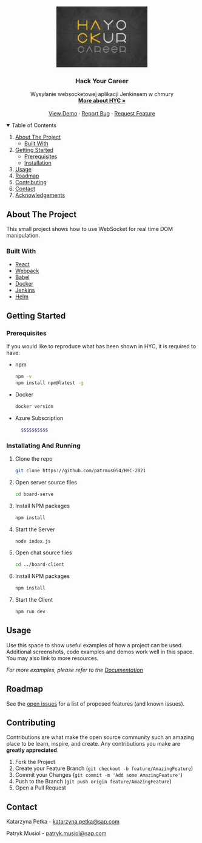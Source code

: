 
<!-- PROJECT LOGO -->
<br />
<p align="center">
  <a href="https://github.com/patrmus054/HYC-2021">
    <img src="./hyc-logo.jpeg" alt="Logo" width="240" height="160">
  </a>

  <h3 align="center">Hack Your Career</h3>

  <p align="center">
    Wysyłanie websocketowej aplikacji Jenkinsem w chmury
    <br />
    <a href="https://github.com/othneildrew/Best-README-Template"><strong>More about HYC »</strong></a>
    <br />
    <br />
    <a href="https://github.com/othneildrew/Best-README-Template">View Demo</a>
    ·
    <a href="https://github.com/othneildrew/Best-README-Template/issues">Report Bug</a>
    ·
    <a href="https://github.com/othneildrew/Best-README-Template/issues">Request Feature</a>
  </p>
</p>



<!-- TABLE OF CONTENTS -->
<details open="open">
  <summary>Table of Contents</summary>
  <ol>
    <li>
      <a href="#about-the-project">About The Project</a>
      <ul>
        <li><a href="#built-with">Built With</a></li>
      </ul>
    </li>
    <li>
      <a href="#getting-started">Getting Started</a>
      <ul>
        <li><a href="#prerequisites">Prerequisites</a></li>
        <li><a href="#installation">Installation</a></li>
      </ul>
    </li>
    <li><a href="#usage">Usage</a></li>
    <li><a href="#roadmap">Roadmap</a></li>
    <li><a href="#contributing">Contributing</a></li>
    <li><a href="#contact">Contact</a></li>
    <li><a href="#acknowledgements">Acknowledgements</a></li>
  </ol>
</details>



<!-- ABOUT THE PROJECT -->
## About The Project

This  small project shows how to use WebSocket for real time DOM manipulation. 

### Built With

 
* [React](https://reactjs.org/)
* [Webpack](https://webpack.js.org)
* [Babel](https://babeljs.io/)
* [Docker](https://www.docker.com/)
* [Jenkins](https://www.jenkins.io/)
* [Helm](https://helm.sh/)


<!-- GETTING STARTED -->
## Getting Started
### Prerequisites

If you would like to reproduce what has been shown in HYC, it is required to have:
* npm
  ```sh
  npm -v
  npm install npm@latest -g
  ```
* Docker
  ```sh
  docker version
  ```
* Azure Subscription 
  ```sh
    $$$$$$$$$$
  ```

### Installating And Running


1. Clone the repo
   ```sh
   git clone https://github.com/patrmus054/HYC-2021
   ```
2. Open server source files
    ```sh
   cd board-serve
   ```
3. Install NPM packages
   ```sh
   npm install
   ```
4. Start the Server
    ```sh
   node index.js
   ```
5. Open chat source files 
    ```sh
   cd ../board-client
   ```
6. Install NPM packages
   ```sh
   npm install
   ```
7. Start the Client 
    ```sh
   npm run dev
   ```


<!-- USAGE EXAMPLES -->
## Usage

Use this space to show useful examples of how a project can be used. Additional screenshots, code examples and demos work well in this space. You may also link to more resources.

_For more examples, please refer to the [Documentation](https://example.com)_



<!-- ROADMAP -->
## Roadmap

See the [open issues](https://github.com/patrmus054/HYC-2021/issues) for a list of proposed features (and known issues).



<!-- CONTRIBUTING -->
## Contributing

Contributions are what make the open source community such an amazing place to be learn, inspire, and create. Any contributions you make are **greatly appreciated**.

1. Fork the Project
2. Create your Feature Branch (`git checkout -b feature/AmazingFeature`)
3. Commit your Changes (`git commit -m 'Add some AmazingFeature'`)
4. Push to the Branch (`git push origin feature/AmazingFeature`)
5. Open a Pull Request


## Contact

Katarzyna Petka - katarzyna.petka@sap.com
  
  
Patryk Musiol  - patryk.musiol@sap.com







